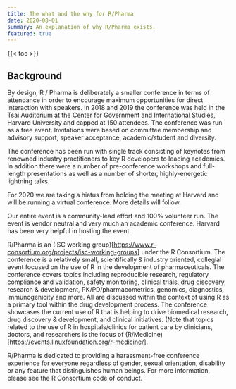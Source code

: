 ```yaml
---
title: The what and the why for R/Pharma
date: 2020-08-01
summary: An explanation of why R/Pharma exists.
featured: true
---
```


{{< toc >}}

## Background

By design, R / Pharma is deliberately a smaller conference in terms of attendance
in order to encourage maximum opportunities for direct interaction with speakers.
In 2018 and 2019 the conference was held in the Tsai Auditorium at the
Center for Government and International Studies, Harvard University and capped at
150 attendees. The conference was run as a free event. Invitations were based on
committee membership and advisory support, speaker acceptance, academic/student and diversity.

The conference has been run with single track consisting of keynotes from renowned
industry practitioners to key R developers to leading academics. In addition
there were a number of pre-conference workshops and full-length presentations as
well as a number of shorter, highly-energetic lightning talks.

For 2020 we are taking a hiatus from holding the meeting at Harvard and
will be running a virtual conference. More details will follow.

Our entire event is a community-lead effort and 100% volunteer run. The
event is vendor neutral and very much an academic conference. Harvard has been very helpful in hosting the event.

R/Pharma is an (ISC working group)[https://www.r-consortium.org/projects/isc-working-groups]
under the R Consortium. The conference is a relatively small, scientifically &
industry oriented, collegial event focused on the use of R in the development of
pharmaceuticals. The conference covers topics including reproducible research,
regulatory compliance and validation, safety monitoring, clinical trials, drug
discovery, research & development, PK/PD/pharmacometrics, genomics, diagnostics,
immunogenicity and more. All are discussed within the context of using R as a
primary tool within the drug development process. The conference showcases
the current use of R that is helping to drive biomedical research, drug discovery
& development, and clinical initiatives. (Note that topics related to the use of
R in hospitals/clinics for patient care by clinicians, doctors, and
researchers is the focus of
(R/Medicine)[https://events.linuxfoundation.org/r-medicine/].

R/Pharma is dedicated to providing a harassment-free conference experience for
everyone regardless of gender, sexual orientation, disability or any feature that
distinguishes human beings. For more information, please see the R Consortium
code of conduct.
